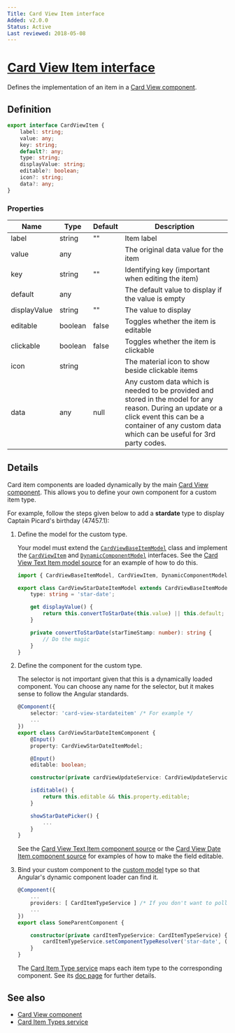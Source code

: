 ```yaml
---
Title: Card View Item interface
Added: v2.0.0
Status: Active
Last reviewed: 2018-05-08
---
```


# [Card View Item interface](../../../lib/core/src/lib/card-view/interfaces/card-view-item.interface.ts "Defined in card-view-item.interface.ts")

Defines the implementation of an item in a [Card View component](../components/card-view.component.md).

## Definition

```ts
export interface CardViewItem {
    label: string;
    value: any;
    key: string;
    default?: any;
    type: string;
    displayValue: string;
    editable?: boolean;
    icon?: string;
    data?: any;
}
```

### Properties

| Name | Type | Default | Description |
| ---- | ---- | ------- | ----------- |
| label | string | "" | Item label |
| value | any |  | The original data value for the item |
| key | string | "" | Identifying key (important when editing the item) |
| default | any |  | The default value to display if the value is empty |
| displayValue | string | "" | The value to display |
| editable | boolean | false | Toggles whether the item is editable |
| clickable | boolean | false | Toggles whether the item is clickable |
| icon | string |  | The material icon to show beside clickable items |
| data | any | null | Any custom data which is needed to be provided and stored in the model for any reason. During an update or a click event this can be a container of any custom data which can be useful for 3rd party codes. |

## Details

Card item components are loaded dynamically by the
main [Card View component](../components/card-view.component.md). This allows you to define your own
component for a custom item type.

For example, follow the steps given below to add a **stardate** type to display Captain
Picard's birthday (47457.1):

1.  Define the model for the custom type.

    Your model must extend the [`CardViewBaseItemModel`](../../../lib/core/src/lib/card-view/models/card-view-baseitem.model.ts) class and implement the [`CardViewItem`](../../../lib/core/src/lib/card-view/interfaces/card-view-item.interface.ts)
    and [`DynamicComponentModel`](lib/core/src/lib/common/services/dynamic-component-mapper.service.ts) interfaces. See the
    [Card View Text Item model source](https://github.com/Alfresco/alfresco-ng2-components/blob/develop/lib/core/card-view/components/card-view-textitem/card-view-textitem.component.ts)
    for an example of how to do this.

    ```ts
    import { CardViewBaseItemModel, CardViewItem, DynamicComponentModel } from '@alfresco/adf-core';

    export class CardViewStarDateItemModel extends CardViewBaseItemModel implements CardViewItem, DynamicComponentModel {
        type: string = 'star-date';

        get displayValue() {
            return this.convertToStarDate(this.value) || this.default;
        }

        private convertToStarDate(starTimeStamp: number): string {
            // Do the magic
        }
    }
    ```

2.  Define the component for the custom type.

    The selector is not important given that this is a dynamically loaded component.
    You can choose any name for the selector, but it makes sense to follow the Angular standards.

    ```ts
    @Component({
        selector: 'card-view-stardateitem' /* For example */
        ...
    })
    export class CardViewStarDateItemComponent {
        @Input()
        property: CardViewStarDateItemModel;

        @Input()
        editable: boolean;

        constructor(private cardViewUpdateService: CardViewUpdateService) {}

        isEditable() {
            return this.editable && this.property.editable;
        }

        showStarDatePicker() {
            ...
        }
    }
    ```

    See the
    [Card View Text Item component source](https://github.com/Alfresco/alfresco-ng2-components/blob/develop/lib/core/card-view/components/card-view-textitem/card-view-textitem.component.ts)
    or the
    [Card View Date Item component source](https://github.com/Alfresco/alfresco-ng2-components/blob/develop/lib/core/card-view/components/card-view-dateitem/card-view-dateitem.component.ts) for examples of how to make the field
    editable.

3.  Bind your custom component to the [custom model](../../../node_modules/@alfresco/js-api/src/api/content-rest-api/api/customModel.api.ts) type so that Angular's dynamic component
    loader can find it.

    ```ts
    @Component({
        ...
        providers: [ CardItemTypeService ] /* If you don't want to pollute the main instance of the CardItemTypeService service */
        ...
    })
    export class SomeParentComponent {

        constructor(private cardItemTypeService: CardItemTypeService) {
            cardItemTypeService.setComponentTypeResolver('star-date', () => CardViewStarDateItemComponent);
        }
    }
    ```

    The [Card Item Type service](../services/card-item-types.service.md) maps each item type to the
    corresponding component. See its [doc page](../services/card-item-types.service.md) for further
    details.

## See also

-   [Card View component](../components/card-view.component.md)
-   [Card Item Types service](../services/card-item-types.service.md)
